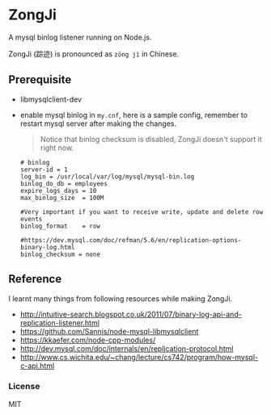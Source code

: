 # ZongJi
A mysql binlog listener running on Node.js.

ZongJi (踪迹) is pronounced as `zōng jì` in Chinese.

## Prerequisite
* libmysqlclient-dev
* enable mysql binlog in `my.cnf`, here is a sample config, remember to restart mysql server after making the changes.
  > Notice that binlog checksum is disabled, ZongJi doesn't support it right now.

  ```
  # binlog
  server-id = 1
  log_bin = /usr/local/var/log/mysql/mysql-bin.log
  binlog_do_db = employees
  expire_logs_days = 10
  max_binlog_size  = 100M

  #Very important if you want to receive write, update and delete row events
  binlog_format    = row

  #https://dev.mysql.com/doc/refman/5.6/en/replication-options-binary-log.html
  binlog_checksum = none
  ```

## Reference
I learnt many things from following resources while making ZongJi.
* http://intuitive-search.blogspot.co.uk/2011/07/binary-log-api-and-replication-listener.html
* https://github.com/Sannis/node-mysql-libmysqlclient
* https://kkaefer.com/node-cpp-modules/
* http://dev.mysql.com/doc/internals/en/replication-protocol.html
* http://www.cs.wichita.edu/~chang/lecture/cs742/program/how-mysql-c-api.html

### License
MIT
